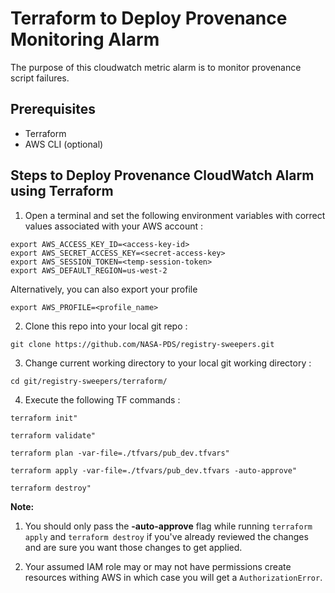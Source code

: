 # Terraform to Deploy Provenance Monitoring Alarm

The purpose of this cloudwatch metric alarm is to monitor provenance script failures.

## Prerequisites
- Terraform
- AWS CLI (optional)

## Steps to Deploy Provenance CloudWatch Alarm using Terraform

1. Open a terminal and set the following environment variables with correct values associated with your AWS account :

```shell
export AWS_ACCESS_KEY_ID=<access-key-id>
export AWS_SECRET_ACCESS_KEY=<secret-access-key>
export AWS_SESSION_TOKEN=<temp-session-token>
export AWS_DEFAULT_REGION=us-west-2
```

Alternatively, you can also export your profile 

```
export AWS_PROFILE=<profile_name>
```

2. Clone this repo into your local git repo :

```
git clone https://github.com/NASA-PDS/registry-sweepers.git
```

3. Change current working directory to your local git working directory :

```
cd git/registry-sweepers/terraform/
```

4. Execute the following TF commands :

```
terraform init"
```

```
terraform validate"
```

```
terraform plan -var-file=./tfvars/pub_dev.tfvars"
```

```
terraform apply -var-file=./tfvars/pub_dev.tfvars -auto-approve"
```

```
terraform destroy"
```

**Note:**

1. You should only pass the **-auto-approve** flag while running `terraform apply` and `terraform destroy` if you've already reviewed the changes and are sure you want those changes to get applied.

2. Your assumed IAM role may or may not have permissions create resources withing AWS in which case you will get a `AuthorizationError`.

